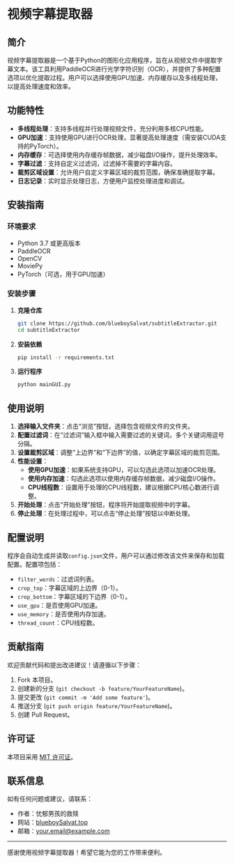# 视频字幕提取器

## 简介

视频字幕提取器是一个基于Python的图形化应用程序，旨在从视频文件中提取字幕文本。该工具利用PaddleOCR进行光学字符识别（OCR），并提供了多种配置选项以优化提取过程。用户可以选择使用GPU加速、内存缓存以及多线程处理，以提高处理速度和效率。

## 功能特性

- **多线程处理**：支持多线程并行处理视频文件，充分利用多核CPU性能。
- **GPU加速**：支持使用GPU进行OCR处理，显著提高处理速度（需安装CUDA支持的PyTorch）。
- **内存缓存**：可选择使用内存缓存帧数据，减少磁盘I/O操作，提升处理效率。
- **字幕过滤**：支持自定义过滤词，过滤掉不需要的字幕内容。
- **裁剪区域设置**：允许用户自定义字幕区域的裁剪范围，确保准确提取字幕。
- **日志记录**：实时显示处理日志，方便用户监控处理进度和调试。

## 安装指南

### 环境要求

- Python 3.7 或更高版本
- PaddleOCR
- OpenCV
- MoviePy
- PyTorch（可选，用于GPU加速）

### 安装步骤

1. **克隆仓库**

   ```bash
   git clone https://github.com/blueboySalvat/subtitleExtractor.git
   cd subtitleExtractor
   ```

2. **安装依赖**

   ```bash
   pip install -r requirements.txt
   ```

3. **运行程序**

   ```bash
   python mainGUI.py
   ```

## 使用说明

1. **选择输入文件夹**：点击“浏览”按钮，选择包含视频文件的文件夹。
2. **配置过滤词**：在“过滤词”输入框中输入需要过滤的关键词，多个关键词用逗号分隔。
3. **设置裁剪区域**：调整“上边界”和“下边界”的值，以确定字幕区域的裁剪范围。
4. **性能设置**：
   - **使用GPU加速**：如果系统支持GPU，可以勾选此选项以加速OCR处理。
   - **使用内存加速**：勾选此选项以使用内存缓存帧数据，减少磁盘I/O操作。
   - **CPU线程数**：设置用于处理的CPU线程数，建议根据CPU核心数进行调整。
5. **开始处理**：点击“开始处理”按钮，程序将开始提取视频中的字幕。
6. **停止处理**：在处理过程中，可以点击“停止处理”按钮以中断处理。

## 配置说明

程序会自动生成并读取`config.json`文件，用户可以通过修改该文件来保存和加载配置。配置项包括：

- `filter_words`：过滤词列表。
- `crop_top`：字幕区域的上边界（0-1）。
- `crop_bottom`：字幕区域的下边界（0-1）。
- `use_gpu`：是否使用GPU加速。
- `use_memory`：是否使用内存加速。
- `thread_count`：CPU线程数。

## 贡献指南

欢迎贡献代码和提出改进建议！请遵循以下步骤：

1. Fork 本项目。
2. 创建新的分支 (`git checkout -b feature/YourFeatureName`)。
3. 提交更改 (`git commit -m 'Add some feature'`)。
4. 推送分支 (`git push origin feature/YourFeatureName`)。
5. 创建 Pull Request。

## 许可证

本项目采用 [MIT 许可证](LICENSE)。

## 联系信息

如有任何问题或建议，请联系：

- 作者：忧郁男孩的救赎
- 网站：[blueboySalvat.top](https://blueboySalvat.top)
- 邮箱：your.email@example.com

---

感谢使用视频字幕提取器！希望它能为您的工作带来便利。